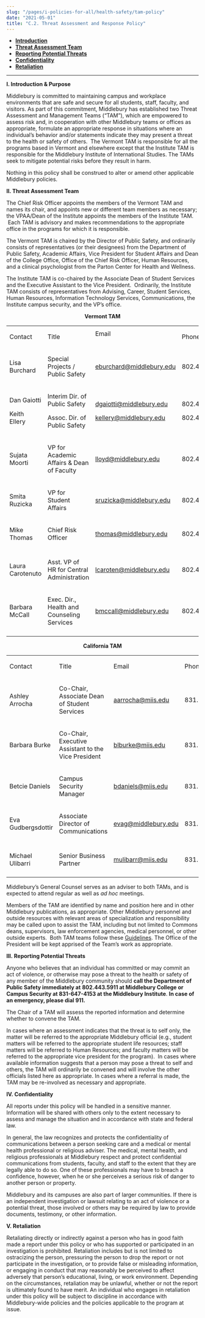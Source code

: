 ```yaml
---
slug: "/pages/i-policies-for-all/health-safety/tam-policy"
date: "2021-05-01"
title: "C.2. Threat Assessment and Response Policy"
---
```


- [**Introduction**](#intro)
- [**Threat Assessment Team**](#tam)
- [**Reporting Potential Threats**](#reporting)
- [**Confidentiality**](#confidential)
- [**Retaliation**](#retaliation)

---

**<a name="intro" id="intro"></a>I. Introduction & Purpose**

Middlebury is committed to maintaining campus and workplace environments that are safe and secure for all students, staff, faculty, and visitors. As part of this commitment, Middlebury has established two Threat Assessment and Management Teams (“TAM”), which are empowered to assess risk and, in cooperation with other Middlebury teams or offices as appropriate, formulate an appropriate response in situations where an individual’s behavior and/or statements indicate they may present a threat to the health or safety of others.  The Vermont TAM is responsible for all the programs based in Vermont and elsewhere except that the Institute TAM is responsible for the Middlebury Institute of International Studies. The TAMs seek to mitigate potential risks before they result in harm.

Nothing in this policy shall be construed to alter or amend other applicable Middlebury policies.

**<a name="tam" id="tam"></a>II. Threat Assessment Team**

The Chief Risk Officer appoints the members of the Vermont TAM and names its chair, and appoints new or different team members as necessary; the VPAA/Dean of the Institute appoints the members of the Institute TAM.  Each TAM is advisory and makes recommendations to the appropriate office in the programs for which it is responsible.

The Vermont TAM is chaired by the Director of Public Safety, and ordinarily consists of representatives (or their designees) from the Department of Public Safety, Academic Affairs, Vice President for Student Affairs and Dean of the College Office, Office of the Chief Risk Officer, Human Resources, and a clinical psychologist from the Parton Center for Health and Wellness.

The Institute TAM is co-chaired by the Associate Dean of Student Services and the Executive Assistant to the Vice President.  Ordinarily, the Institute TAM consists of representatives from Advising, Career, Student Services, Human Resources, Information Technology Services, Communications, the Institute campus security, and the VP’s office.


**<p style="text-align:center;">Vermont TAM</p>**

<table>

<tbody>

<tr>

<td>

Contact

</td>

<td>

Title

</td>

<td

Email

</td>

<td>

Phone

</td>

</tr>

<tr>

<td>

Lisa Burchard

</td>

<td>

Special Projects / Public Safety

</td>

<td>

<span>[eburchard@middlebury.edu](mailto:eburchard@middlebury.edu)</span>

</td>

<td>

802.443.5241

</td>

</tr>

<tr>

<td>

Dan Gaiotti

Keith Ellery

</td>

<td>

Interim Dir. of Public Safety

Assoc. Dir. of Public Safety

</td>

<td>

<span>[dgaiotti@middlebury.edu](mailto:dgaiotti@middlebury.edu)</span>

[kellery@middlebury.edu](mailto:kellery@middlebury.edu)

</td>

<td>

802.443.5873

802.443.5216

</td>

</tr>

<tr>

<td>

Sujata Moorti

</td>

<td>

VP for Academic Affairs & Dean of Faculty

</td>

<td>

<span>[lloyd@middlebury.edu](mailto:lloyd@middlebury.edu)</span>

</td>

<td>

802.443.5735

</td>

</tr>

<tr>

<td>

Smita Ruzicka

</td>

<td>

VP for Student Affairs

</td>

<td>

[sruzicka@middlebury.edu](mailto:sruzicka@middlebury.edu)

</td>

<td>

802.443.2465

</td>

</tr>

<tr>

<td>

Mike Thomas

</td>

<td>

Chief Risk Officer

</td>

<td>

[thomas@middlebury.edu](mailto:thomas@middlebury.edu)

</td>

<td>

802.443.5551

</td>

</tr>

<tr>

<td></td>

<td></td>

<td></td>

<td></td>

</tr>

<tr>

<td>

Laura Carotenuto

</td>

<td>

<span>Asst. VP of HR for Central Administration</span>

</td>

<td>

<span>[lcaroten@middlebury.edu](mailto:lcaroten@middlebury.edu)</span>

</td>

<td>

802.443.2012

</td>

</tr>

<tr>

<td>

Barbara McCall

</td>

<td>

Exec. Dir., <span>Health and Counseling Services</span>

</td>

<td>

<span>[bmccall@middlebury.edu](mailto:bmccall@middlebury.edu)</span>

</td>

<td>

802.443.5361

</td>

</tr>

<tr>

<td></td>

</tr>

</tbody>

</table>

**<p style="text-align:center;">California TAM</p>**

<table>

<tbody>

<tr>

<td>

Contact

</td>

<td>

Title

</td>

<td>

Email

</td>

<td>

Phone

</td>

</tr>

<tr>

<td>

Ashley Arrocha

</td>

<td>

Co-Chair, Associate Dean of Student Services

</td>

<td>

[aarrocha@miis.edu](mailto:aarrocha@miis.edu)

</td>

<td>

831.647.4654

</td>

</tr>

<tr>

<td>

Barbara Burke

</td>

<td>

Co-Chair, Executive Assistant to the Vice President

</td>

<td>

[blburke@miis.edu](mailto:blburke@miis.edu)

</td>

<td>

831.647.3513

</td>

</tr>

<tr>

<td>

Betcie Daniels

</td>

<td>

Campus Security Manager

</td>

<td>

[bdaniels@miis.edu](mailto:bdaniels@miis.edu)

</td>

<td>

831.647.4153

</td>

</tr>

<tr>

<td>

Eva Gudbergsdottir

</td>

<td>

Associate Director of Communications

</td>

<td>

[evag@middlebury.edu](mailto:evaj@middlebury.edu)

</td>

<td>

831.647.6606

</td>

</tr>

<tr>

<td></td>

<td></td>

<td></td>

<td></td>

</tr>

<tr>

<td>

Michael Ulibarri

</td>

<td>

Senior Business Partner

</td>

<td>

[mulibarr@miis.edu](mailto:mulibarr@miis.edu)

</td>

<td>

831.647.6404

</td>

</tr>

<tr>

<td></td>

<td></td>

<td></td>

<td></td>

</tr>

</tbody>

</table>

Middlebury’s General Counsel serves as an adviser to both TAMs, and is expected to attend regular as well as _ad hoc_ meetings.

Members of the TAM are identified by name and position here and in other Middlebury publications, as appropriate. Other Middlebury personnel and outside resources with relevant areas of specialization and responsibility may be called upon to assist the TAM, including but not limited to Commons deans, supervisors, law enforcement agencies, medical personnel, or other outside experts.  Both TAM teams follow these [Guidelines](https://www.middlebury.edu/system/files/media/Guidelines%20for%20TAM%20Activities%208-7-18.pdf). The Office of the President will be kept apprised of the Team’s work as appropriate.

**<a name="reporting" id="reporting"></a>III. Reporting Potential Threats**

Anyone who believes that an individual has committed or may commit an act of violence, or otherwise may pose a threat to the health or safety of any member of the Middlebury community should **call the Department of Public Safety immediately at** **802.443.5911 at Middlebury College or Campus Security at 831-647-4153 at the Middlebury Institute**. **In case of an emergency, please dial 911.**

The Chair of a TAM will assess the reported information and determine whether to convene the TAM.

In cases where an assessment indicates that the threat is to self only, the matter will be referred to the appropriate Middlebury official (e.g., student matters will be referred to the appropriate student life resources; staff matters will be referred to Human Resources; and faculty matters will be referred to the appropriate vice president for the program).  In cases where available information suggests that a person may pose a threat to self and others, the TAM will ordinarily be convened and will involve the other officials listed here as appropriate. In cases where a referral is made, the TAM may be re-involved as necessary and appropriate.

**<a name="confidential" id="confidential"></a>IV. Confidentiality**

All reports under this policy will be handled in a sensitive manner. Information will be shared with others only to the extent necessary to assess and manage the situation and in accordance with state and federal law.

In general, the law recognizes and protects the confidentiality of communications between a person seeking care and a medical or mental health professional or religious adviser. The medical, mental health, and religious professionals at Middlebury respect and protect confidential communications from students, faculty, and staff to the extent that they are legally able to do so. One of these professionals may have to breach a confidence, however, when he or she perceives a serious risk of danger to another person or property.

Middlebury and its campuses are also part of larger communities. If there is an independent investigation or lawsuit relating to an act of violence or a potential threat, those involved or others may be required by law to provide documents, testimony, or other information.

**<a name="retaliation" id="retaliation"></a>V. Retaliation**

Retaliating directly or indirectly against a person who has in good faith made a report under this policy or who has supported or participated in an investigation is prohibited. Retaliation includes but is not limited to ostracizing the person, pressuring the person to drop the report or not participate in the investigation, or to provide false or misleading information, or engaging in conduct that may reasonably be perceived to affect adversely that person’s educational, living, or work environment. Depending on the circumstances, retaliation may be unlawful, whether or not the report is ultimately found to have merit. An individual who engages in retaliation under this policy will be subject to discipline in accordance with Middlebury-wide policies and the policies applicable to the program at issue.
